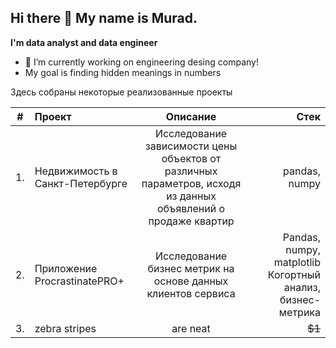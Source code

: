 ## Hi there 👋 My name is Murad.
**I'm data analyst and data engineer**
- 🔭 I’m currently working on engineering desing company!
- My goal is finding hidden meanings in numbers

Здесь собраны некоторые реализованные проекты

| # | Проект  | Описание | Стек |
|---|:------------- |:---------------:| -------------:|
|1. | Недвижимость в Санкт-Петербурге      | Исследование зависимости цены объектов от различных параметров, исходя из данных объявлений о продаже квартир | pandas, numpy |
|2. | Приложение ProcrastinatePRO+ | Исследование бизнес метрик на основе данных клиентов сервиса | Pandas, numpy, matplotlib Когортный анализ, бизнес-метрика |
|3. | zebra stripes | are neat        |        ~~$1~~ |

<!--
**KhadzhimuradRadzhabov/KhadzhimuradRadzhabov** is a ✨ _special_ ✨ repository because its `README.md` (this file) appears on your GitHub profile.

Here are some ideas to get you started:

- 🔭 I’m currently working on ...
- 🌱 I’m currently learning ...
- 👯 I’m looking to collaborate on ...
- 🤔 I’m looking for help with ...
- 💬 Ask me about ...
- 📫 How to reach me: ...
- 😄 Pronouns: ...
- ⚡ Fun fact: ...
-->
